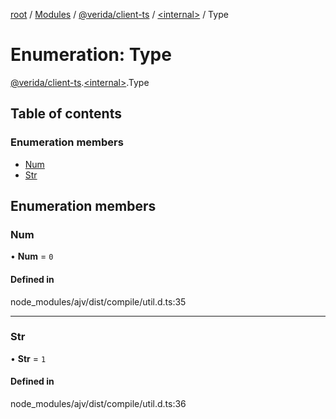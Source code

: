 [root](../README.md) / [Modules](../modules.md) / [@verida/client-ts](../modules/verida_client_ts.md) / [<internal\>](../modules/verida_client_ts._internal_.md) / Type

# Enumeration: Type

[@verida/client-ts](../modules/verida_client_ts.md).[<internal\>](../modules/verida_client_ts._internal_.md).Type

## Table of contents

### Enumeration members

- [Num](verida_client_ts._internal_.Type.md#num)
- [Str](verida_client_ts._internal_.Type.md#str)

## Enumeration members

### Num

• **Num** = `0`

#### Defined in

node_modules/ajv/dist/compile/util.d.ts:35

___

### Str

• **Str** = `1`

#### Defined in

node_modules/ajv/dist/compile/util.d.ts:36
